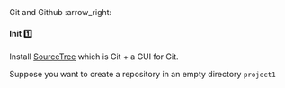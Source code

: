 <link rel="stylesheet" href="{{baseUrl}}/css/textbook.css">

<div class="website-content">

<div id="path">Git and Github :arrow_right: </div>

<div id="title">

#### Init :one:

</div>

<div id="body">

Install [SourceTree](https://www.sourcetreeapp.com/) which is Git + a GUI for Git.

Suppose you want to create a repository in an empty directory `project1`

<tabs>
  <tab header="SourceTree">
    <include src="./sourcetree.md" />
  </tab>
  <tab header="CLI">
    <include src="./cli.md" />
  </tab>
</tabs>

</div>

<div id="extras">
<div>

</div>
